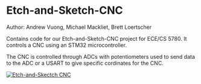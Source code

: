 # Etch-and-Sketch-CNC
Author: Andrew Vuong, Michael Mackliet, Brett Loertscher

Contains code for our Etch-and-Sketch-CNC project for ECE/CS 5780. It controls a CNC using an STM32 microcontroller. 

The CNC is controlled through ADCs with potentiometers used to send data to the ADC or a USART to give specific cordinates for the CNC.

[![Etch-and-Skectch CNC](https://img.youtube.com/vi/k5wPZZEIADg/0.jpg)](https://youtu.be/k5wPZZEIADg "Etch-and-Sketch CNC")

